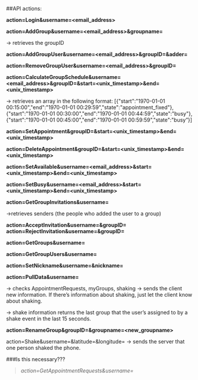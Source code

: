 ##API actions:

**action=Login&username=<email_address>**

**action=AddGroup&username=<email_address>&groupname=<groupname>**

-> retrieves the groupID

**action=AddGroupUser&username=<email_address>&groupID=<groupID>&adder=<username>**

**action=RemoveGroupUser&username=<email_address>&groupID=<groupID>**

**action=CalculateGroupSchedule&username=<email_address>&groupID=<groupID>&start=<unix_timestamp>&end=<unix_timestamp>**

-> retrieves an array in the following format:
[{"start":"1970-01-01 00:15:00","end":"1970-01-01 00:29:59","state":"appointment_fixed"},{"start":"1970-01-01 00:30:00","end":"1970-01-01 00:44:59","state":"busy"},{"start":"1970-01-01 00:45:00","end":"1970-01-01 00:59:59","state":"busy”}]

**action=SetAppointment&groupID=<groupID>&start=<unix_timestamp>&end=<unix_timestamp>**

**action=DeleteAppointment&groupID=<groupID>&start=<unix_timestamp>&end=<unix_timestamp>**

**action=SetAvailable&username=<email_address>&start=<unix_timestamp>&end=<unix_timestamp>**

**action=SetBusy&username=<email_address>&start=<unix_timestamp>&end=<unix_timestamp>**

**action=GetGroupInvitations&username=<username>**
>
->retrieves senders (the people who added the user to a group)


**action=AcceptInvitation&username=<username>&groupID=<groupID>**
**action=RejectInvitation&username=<username>&groupID=<groupID>**

**action=GetGroups&username=<username>**

**action=GetGroupUsers&username=<username>**

**action=SetNickname&username=<username>&nickname=<nickname>**

**action=PullData&username=<username>**
>
-> checks AppointmentRequests, myGroups, shaking -> sends the client new information. If there’s information about shaking, just let the client know about shaking.
> 
-> shake information returns the last group that the user’s assigned to by a shake event in the last 15 seconds.

**action=RenameGroup&groupID=<groupID>&groupname=<new_groupname>**

action=Shake&username=<username>&latitude=<latitude>&longitude=<longitude>
-> sends the server that one person shaked the phone.

###Is this necessary???
> 
> *action=GetAppointmentRequests&username=<username>*









